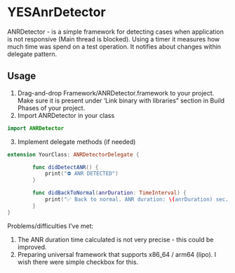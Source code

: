 # YESAnrDetector

ANRDetector - is a simple framework for detecting cases when application is not responsive (Main thread is blocked).
Using a timer it measures how much time was spend on a test operation. It notifies about changes within delegate pattern.

## Usage
1. Drag-and-drop Framework/ANRDetector.framework to your project. Make sure it is present under ‘Link binary with libraries” section in Build Phases of your project.
2. Import ANRDetector in your class 
```swift
import ANRDetector
```

3. Implement delegate methods (if needed)
	
```swift
extension YourClass: ANRDetectorDelegate {

        func didDetectANR() {
            print("⛔️ ANR DETECTED")
        }

        func didBackToNormal(anrDuration: TimeInterval) {
            print("✅ Back to normal. ANR duration: \(anrDuration) sec.")
        }
}
```

Problems/difficulties I’ve met:

1. The ANR duration time calculated is not very precise - this could be improved.
2. Preparing universal framework that supports x86_64 / arm64 (lipo). I wish there were simple checkbox for this.
